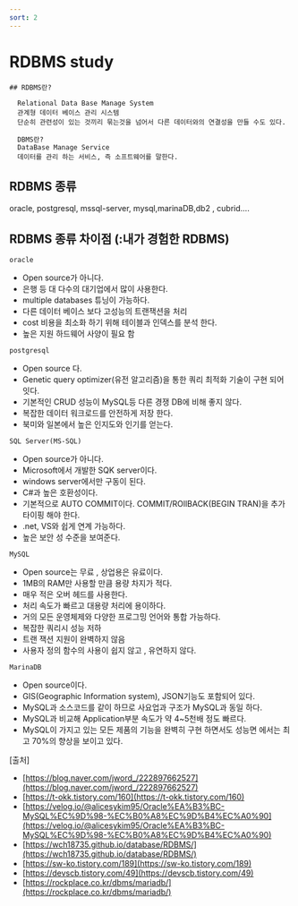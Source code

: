 ```yaml
---
sort: 2
---
```


# RDBMS study

```note
## RDBMS란?

  Relational Data Base Manage System
  관계형 데이터 베이스 관리 시스템
  단순히 관련성이 있는 것끼리 묶는것을 넘어서 다른 데이터와의 연결성을 만들 수도 있다. 

  DBMS란?
  DataBase Manage Service 
  데이터를 관리 하는 서비스, 즉 소프트웨어를 말한다. 

```

## RDBMS 종류 
 oracle, postgresql, mssql-server, mysql,marinaDB,db2 , cubrid....

## RDBMS 종류 차이점 (:내가 경험한 RDBMS)

`oracle`
 - Open source가 아니다. 
 - 은행 등 대 다수의 대기업에서 많이 사용한다. 
 - multiple databases 튜닝이 가능하다. 
 - 다른 데이터 베이스 보다 고성능의 트랜잭션을 처리 
 - cost 비용을 최소화 하기 위해 테이블과 인덱스를 분석 한다. 
 - 높은 지원 하드웨어 사양이 필요 함 

 `postgresql`
 - Open source 다. 
 - Genetic query optimizer(유전 알고리즘)을 통한 쿼리 최적화 기술이 구현 되어 잇다. 
 - 기본적인 CRUD 성능이 MySQL등 다른 경쟁 DB에 비해 좋지 않다. 
 - 복잡한 데이터 워크로드를 안전하게 저장 한다. 
 - 북미와 일본에서 높은 인지도와 인기를 얻는다. 

 `SQL Server(MS-SQL)`
 - Open source가 아니다. 
 - Microsoft에서 개발한 SQK server이다. 
 - windows server에서만 구동이 된다. 
 - C#과 높은 호환성이다. 
 - 기본적으로 AUTO COMMIT이다. COMMIT/ROllBACK(BEGIN TRAN)을 추가 타이핑 해야 한다. 
 - .net, VS와 쉽게 연계 가능하다. 
 - 높은 보안 성 수준을 보여준다. 

`MySQL`
- Open source는 무료 , 상업용은 유료이다. 
- 1MB의 RAM만 사용할 만큼 용량 차지가 적다. 
- 매우 적은 오버 헤드를 사용한다. 
- 처리 속도가 빠르고 대용량 처리에 용이하다. 
- 거의 모든 운영체제와 다양한 프로그밍 언어와 통합 가능하다. 
- 복잡한 쿼리시 성능 저하
- 트랜 잭션 지원이 완벽하지 않음
- 사용자 정의 함수의 사용이 쉽지 않고 , 유연하지 않다. 

`MarinaDB`
- Open source이다. 
- GIS(Geographic Information system), JSON기능도 포함되어 있다. 
- MySQL과 소스코드를 같이 하므로 사요업과 구조가 MySQL과 동일 하다. 
- MySQL과 비교해 Application부분 속도가 약 4~5천배 정도 빠르다. 
- MySQL이 가지고 있는 모든 제품의 기능을 완벽히 구현 하면서도 성능면 에서는 최고 70%의 향상을 보이고 있다. 





[출처]
- [https://blog.naver.com/jword_/222897662527](https://blog.naver.com/jword_/222897662527)
- [https://t-okk.tistory.com/160](https://t-okk.tistory.com/160)
- [https://velog.io/@alicesykim95/Oracle%EA%B3%BC-MySQL%EC%9D%98-%EC%B0%A8%EC%9D%B4%EC%A0%90](https://velog.io/@alicesykim95/Oracle%EA%B3%BC-MySQL%EC%9D%98-%EC%B0%A8%EC%9D%B4%EC%A0%90)
- [https://wch18735.github.io/database/RDBMS/](https://wch18735.github.io/database/RDBMS/)
- [https://sw-ko.tistory.com/189](https://sw-ko.tistory.com/189)
- [https://devscb.tistory.com/49](https://devscb.tistory.com/49) 
- [https://rockplace.co.kr/dbms/mariadb/](https://rockplace.co.kr/dbms/mariadb/)
